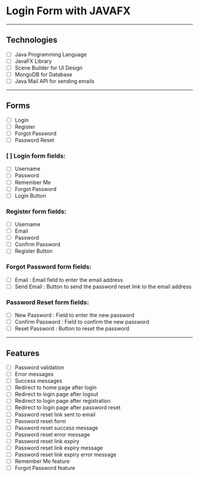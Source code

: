# Login Form with JAVAFX

---

## Technologies

- [ ] Java Programming Language
- [ ] JavaFX Library
- [ ] Scene Builder for UI Design
- [ ] MongoDB for Database
- [ ] Java Mail API for sending emails

---

## Forms

- [ ] Login
- [ ] Register
- [ ] Forgot Password
- [ ] Password Reset

### [ ] Login form fields:

- [ ] Username
- [ ] Password
- [ ] Remember Me
- [ ] Forgot Password
- [ ] Login Button

### Register form fields:

- [ ] Username
- [ ] Email
- [ ] Password
- [ ] Confirm Password
- [ ] Register Button

### Forgot Password form fields:

- [ ] Email : Email field to enter the email address
- [ ] Send Email : Button to send the password reset link to the email address

### Password Reset form fields:

- [ ] New Password : Field to enter the new password
- [ ] Confirm Password : Field to confirm the new password
- [ ] Reset Password : Button to reset the password

---

## Features

- [ ] Password validation
- [ ] Error messages
- [ ] Success messages
- [ ] Redirect to home page after login
- [ ] Redirect to login page after logout
- [ ] Redirect to login page after registration
- [ ] Redirect to login page after password reset
- [ ] Password reset link sent to email
- [ ] Password reset form
- [ ] Password reset success message
- [ ] Password reset error message
- [ ] Password reset link expiry
- [ ] Password reset link expiry message
- [ ] Password reset link expiry error message
- [ ] Remember Me feature
- [ ] Forgot Password feature
